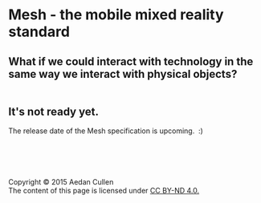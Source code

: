# Mesh - the mobile mixed reality standard
What if we could interact with technology in the same way we interact with physical objects?  
<br>
<br>
It's not ready yet.
-------------------
The release date of the Mesh specification is upcoming.&nbsp;&nbsp;:)
<br><br><br><br><br><br>
Copyright &copy; 2015 Aedan Cullen  
The content of this page is licensed under [CC BY-ND 4.0.](https://creativecommons.org/licenses/by-nd/4.0/)
<img width="1" height="1" src="http://in.getclicky.com/100879159ns.gif" />
